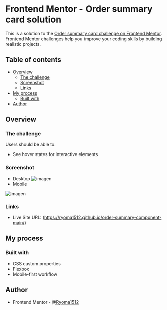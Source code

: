 # Frontend Mentor - Order summary card solution

This is a solution to the [Order summary card challenge on Frontend Mentor](https://www.frontendmentor.io/challenges/order-summary-component-QlPmajDUj). Frontend Mentor challenges help you improve your coding skills by building realistic projects. 

## Table of contents

- [Overview](#overview)
  - [The challenge](#the-challenge)
  - [Screenshot](#screenshot)
  - [Links](#links)
- [My process](#my-process)
  - [Built with](#built-with)
- [Author](#author)


## Overview

### The challenge

Users should be able to:

- See hover states for interactive elements

### Screenshot

- Desktop
![imagen](https://user-images.githubusercontent.com/88509496/133864903-51b7c1c4-d5cf-4e0d-8520-ef0d27071c30.png)
- Mobile

![imagen](https://user-images.githubusercontent.com/88509496/133865148-3a6adf7b-c315-4766-9d25-6571b4b1e4d2.png)






### Links

- Live Site URL: (https://ryoma1512.github.io/order-summary-component-main/)

## My process

### Built with

- CSS custom properties
- Flexbox
- Mobile-first workflow


## Author

- Frontend Mentor - [@Ryoma1512](https://ryoma1512.github.io/order-summary-component-main/)

